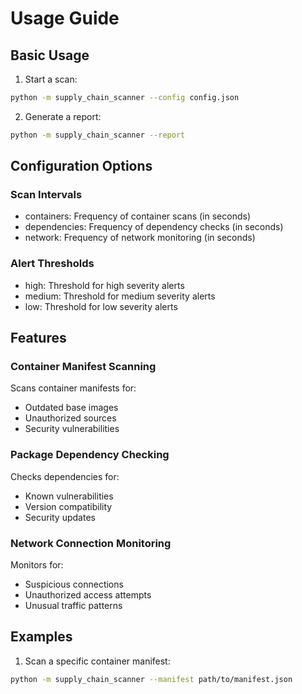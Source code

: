 # Usage Guide

## Basic Usage

1. Start a scan:
```bash
python -m supply_chain_scanner --config config.json
```

2. Generate a report:
```bash
python -m supply_chain_scanner --report
```

## Configuration Options

### Scan Intervals
- containers: Frequency of container scans (in seconds)
- dependencies: Frequency of dependency checks (in seconds)
- network: Frequency of network monitoring (in seconds)

### Alert Thresholds
- high: Threshold for high severity alerts
- medium: Threshold for medium severity alerts
- low: Threshold for low severity alerts

## Features

### Container Manifest Scanning
Scans container manifests for:
- Outdated base images
- Unauthorized sources
- Security vulnerabilities

### Package Dependency Checking
Checks dependencies for:
- Known vulnerabilities
- Version compatibility
- Security updates

### Network Connection Monitoring
Monitors for:
- Suspicious connections
- Unauthorized access attempts
- Unusual traffic patterns

## Examples

1. Scan a specific container manifest:
```bash
python -m supply_chain_scanner --manifest path/to/manifest.json